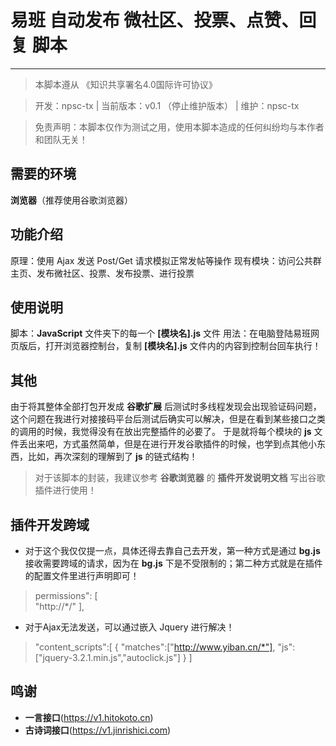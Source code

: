 # 易班 自动发布 微社区、投票、点赞、回复 脚本

----

> 本脚本遵从 《知识共享署名4.0国际许可协议》

> 开发：npsc-tx | 当前版本：v0.1 （停止维护版本） | 维护：npsc-tx

> 免责声明：本脚本仅作为测试之用，使用本脚本造成的任何纠纷均与本作者和团队无关！



## 需要的环境

**浏览器**（推荐使用谷歌浏览器）

## 功能介绍

原理：使用 Ajax 发送 Post/Get 请求模拟正常发帖等操作
现有模块：访问公共群主页、发布微社区、投票、发布投票、进行投票

## 使用说明

脚本：**JavaScript** 文件夹下的每一个 **[模块名].js** 文件
用法：在电脑登陆易班网页版后，打开浏览器控制台，复制 **[模块名].js** 文件内的内容到控制台回车执行！

## 其他

由于将其整体全部打包开发成 **谷歌扩展** 后测试时多线程发现会出现验证码问题，这个问题在我进行对接接码平台后测试后确实可以解决，但是在看到某些接口之类的调用的时候，我觉得没有在放出完整插件的必要了。
于是就将每个模块的 **js** 文件丢出来吧，方式虽然简单，但是在进行开发谷歌插件的时候，也学到点其他小东西，比如，再次深刻的理解到了 **js** 的链式结构！

> 对于该脚本的封装，我建议参考 **谷歌浏览器** 的 **插件开发说明文档** 写出谷歌插件进行使用！

## 插件开发跨域

* 对于这个我仅仅提一点，具体还得去靠自己去开发，第一种方式是通过 **bg.js** 接收需要跨域的请求，因为在 **bg.js** 下是不受限制的；第二种方式就是在插件的配置文件里进行声明即可！

> permissions": [  
>             "http://*/"
>       ],  

* 对于Ajax无法发送，可以通过嵌入 Jquery 进行解决！

>"content_scripts":[
>     {
>         "matches":["http://www.yiban.cn/*"],
>         "js":["jquery-3.2.1.min.js","autoclick.js"]
>     }
>     ]

## 鸣谢

- **一言接口**(https://v1.hitokoto.cn)
- **古诗词接口**(https://v1.jinrishici.com)
